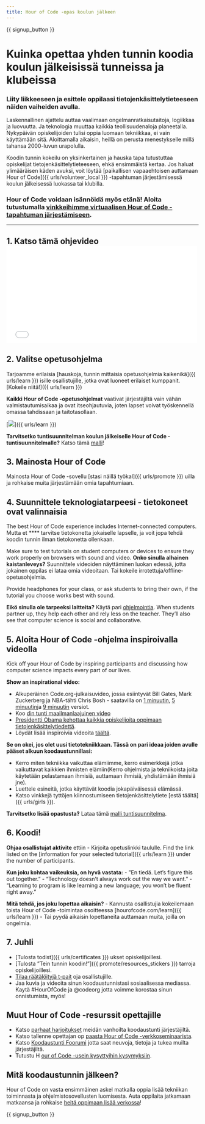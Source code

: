 ```yaml
---
title: Hour of Code -opas koulun jälkeen
---
```


{{ signup_button }}

# Kuinka opettaa yhden tunnin koodia koulun jälkeisissä tunneissa ja klubeissa

### Liity liikkeeseen ja esittele oppilaasi tietojenkäsittelytieteeseen näiden vaiheiden avulla.

Laskennallinen ajattelu auttaa vaalimaan ongelmanratkaisutaitoja, logiikkaa ja luovuutta. Ja teknologia muuttaa kaikkia teollisuudenaloja planeetalla. Nykypäivän opiskelijoiden tulisi oppia luomaan tekniikkaa, ei vain käyttämään sitä. Aloittamalla aikaisin, heillä on perusta menestykselle millä tahansa 2000-luvun urapolulla.

Koodin tunnin kokeilu on yksinkertainen ja hauska tapa tutustuttaa opiskelijat tietojenkäsittelytieteeseen, ehkä ensimmäistä kertaa. Jos haluat ylimääräisen käden avuksi, voit löytää [paikallisen vapaaehtoisen auttamaan Hour of Code]({{ urls/volunteer_local }}) -tapahtuman järjestämisessä koulun jälkeisessä luokassa tai klubilla.

### Hour of Code voidaan isännöidä myös etänä! Aloita tutustumalla [vinkkeihimme virtuaalisen Hour of Code -tapahtuman järjestämiseen](https://hourofcode.com/us/how-to/virtual).

* * *

## 1. Katso tämä ohjevideo <iframe width="500" height="255" src="//www.youtube.com/embed/SrnvvWDm73k" frameborder="0" allowfullscreen></iframe> 

## 2. Valitse opetusohjelma

Tarjoamme erilaisia [hauskoja, tunnin mittaisia opetusohjelmia kaikenikä]({{ urls/learn }}) isille osallistujille, jotka ovat luoneet erilaiset kumppanit. [Kokeile niitä!]({{ urls/learn }})

**Kaikki Hour of Code -opetusohjelmat** vaativat järjestäjiltä vain vähän valmistautumisaikaa ja ovat itseohjautuvia, joten lapset voivat työskennellä omassa tahdissaan ja taitotasollaan.

[![](/images/fit-700/tutorials.png)]({{ urls/learn }})

**Tarvitsetko tuntisuunnitelman koulun jälkeiselle Hour of Code -tuntisuunnitelmalle?** Katso tämä [malli](/files/AfterschoolEducatorLessonPlanOutline.docx)!

## 3. Mainosta Hour of Code

Mainosta Hour of Code -sovellu [stasi näillä työkal]({{ urls/promote }}) uilla ja rohkaise muita järjestämään omia tapahtumiaan.

## 4. Suunnittele teknologiatarpeesi - tietokoneet ovat valinnaisia

The best Hour of Code experience includes Internet-connected computers. Mutta et **** tarvitse tietokonetta jokaiselle lapselle, ja voit jopa tehdä koodin tunnin ilman tietokonetta ollenkaan.

Make sure to test tutorials on student computers or devices to ensure they work properly on browsers with sound and video. **Onko sinulla alhainen kaistanleveys?** Suunnittele videoiden näyttäminen luokan edessä, jotta jokainen oppilas ei lataa omia videoitaan. Tai kokeile irrotettuja/offline-opetusohjelmia.

Provide headphones for your class, or ask students to bring their own, if the tutorial you choose works best with sound.

**Eikö sinulla ole tarpeeksi laitteita?** Käytä pari [ohjelmointia](https://www.youtube.com/watch?v=vgkahOzFH2Q). When students partner up, they help each other and rely less on the teacher. They’ll also see that computer science is social and collaborative.

## 5. Aloita Hour of Code -ohjelma inspiroivalla videolla

Kick off your Hour of Code by inspiring participants and discussing how computer science impacts every part of our lives.

**Show an inspirational video:**

- Alkuperäinen Code.org-julkaisuvideo, jossa esiintyvät Bill Gates, Mark Zuckerberg ja NBA-tähti Chris Bosh - saatavilla on [1 minuutin](https://www.youtube.com/watch?v=qYZF6oIZtfc), [5 minuutin](https://www.youtube.com/watch?v=nKIu9yen5nc)ja [9 minuutin](https://www.youtube.com/watch?v=dU1xS07N-FA) versiot.
- Koo [din tunti maailmanlaajuinen video](https://www.youtube.com/watch?v=KsOIlDT145A)
- [Presidentti Obama kehottaa kaikkia opiskelijoita oppimaan tietojenkäsittelytiedettä](https://www.youtube.com/watch?v=6XvmhE1J9PY).
- Löydät lisää inspiroivia videoita [täältä](https://www.youtube.com/playlist?list=PLzdnOPI1iJNfpD8i4Sx7U0y2MccnrNZuP).

**Se on okei, jos olet uusi tietotekniikkaan. Tässä on pari ideaa joiden avulle pääset alkuun koodaustunnillasi:**

- Kerro miten tekniikka vaikuttaa elämiimme, kerro esimerkkejä jotka vaikuttavat kaikkien ihmisten elämiin(Kerro ohjelmista ja tekniikoista joita käytetään pelastamaan ihmisiä, auttamaan ihmisiä, yhdistämään ihmisiä jne).
- Luettele esineitä, jotka käyttävät koodia jokapäiväisessä elämässä.
- Katso vinkkejä tyttöjen kiinnostumiseen tietojenkäsittelytiete [estä täältä]({{ urls/girls }}).

**Tarvitsetko lisää opastusta?** Lataa tämä [malli tuntisuunnitelma](/files/AfterschoolEducatorLessonPlanOutline.docx).

## 6. Koodi!

**Ohjaa osallistujat aktivite** ettiin - Kirjoita opetuslinkki taululle. Find the link listed on the [information for your selected tutorial]({{ urls/learn }}) under the number of participants.

**Kun joku kohtaa vaikeuksia, on hyvä vastata:** - ”En tiedä. Let’s figure this out together.” - “Technology doesn’t always work out the way we want.” - “Learning to program is like learning a new language; you won’t be fluent right away.”

**Mitä tehdä, jos joku lopettaa aikaisin?** - Kannusta osallistujia kokeilemaan toista Hour of Code -toimintaa osoitteessa [hourofcode.com/learn]({{ urls/learn }}) - Tai pyydä aikaisin lopettaneita auttamaan muita, joilla on ongelmia.

## 7. Juhli

- [Tulosta todist]({{ urls/certificates }}) ukset opiskelijoillesi.
- [Tulosta ”Tein tunnin koodin!”]({{ promote/resources_stickers }}) tarroja opiskelijoillesi.
- [Tilaa räätälöityjä t-pait](https://www.amazon.com/stores/Code/page/8557B2A6-EBF2-4C9F-95C5-C3256FBA0220?ref_=ast_bln) oja osallistujille.
- Jaa kuvia ja videoita sinun koodaustunnistasi sosiaalisessa mediassa. Kaytä #HourOfCode ja @codeorg jotta voimme korostaa sinun onnistumista, myös!

## Muut Hour of Code -resurssit opettajille

- Katso [parhaat harjoitukset](http://www.slideshare.net/TeachCode/hour-of-code-best-practices-for-successful-educators-51273466) meidän vanhoilta koodaustunti järjestäjiltä.
- Katso tallenne opettajan op [paasta Hour of Code -verkkoseminaarista](https://youtu.be/EJeMeSW2-Mw).
- Katso [Koodaustunti Foorumi](http://forum.code.org/c/plc/hour-of-code) jotta saat neuvoja, tietoja ja tukea muilta järjestäjiltä.
- Tutustu H [our of Code -usein kysyttyihin kysymyksiin](https://support.code.org/hc/en-us/categories/200147083-Hour-of-Code).

## Mitä koodaustunnin jälkeen?

Hour of Code on vasta ensimmäinen askel matkalla oppia lisää tekniikan toiminnasta ja ohjelmistosovellusten luomisesta. Auta oppilaita jatkamaan matkaansa ja rohkaise [heitä oppimaan lisää verkossa](/beyond)!

{{ signup_button }}